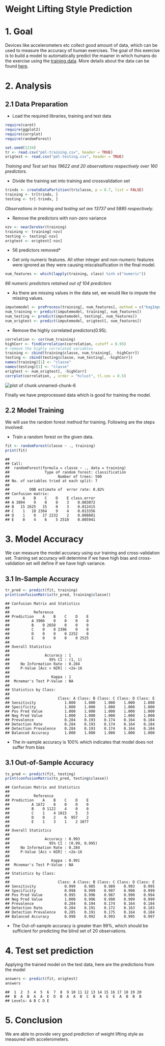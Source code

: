 Weight Lifting Style Prediction
========================================================

# 1. Goal

Devices like accelerometers etc collect good amount of data, which can be used to measure the accuracy of human exercises. The goal of this exercise is to build a model to automatically predict the maaner in which humans do the exercise using the [training data](https://d396qusza40orc.cloudfront.net/predmachlearn/pml-training.csv). More details about the data can be found [here](http://groupware.les.inf.puc-rio.br/har).

# 2. Analysis

## 2.1 Data Preparation
- Load the required libraries, training and test data

```r
require(caret)
require(ggplot2)
require(corrplot)
require(randomForest)

set.seed(1234)
tr <- read.csv("pml-training.csv", header = TRUE)
origtest <- read.csv("pml-testing.csv", header = TRUE)
```

*Training and Test set has 19622 and 20 observations respectively over 160 predictors.*

- Divide the training set into training and crossvalidation set

```r
trindx <- createDataPartition(tr$classe, p = 0.7, list = FALSE)
training <- tr[trindx, ]
testing <- tr[-trindx, ]
```

*Observations in training and testing set are 13737 and 5885 respectively.*

- Remove the predictors with non-zero variance

```r
nzv <- nearZeroVar(training)
training <- training[-nzv]
testing <- testing[-nzv]
origtest <- origtest[-nzv]
```

* 56 predictors removed*

- Get only numeric features. All other integer and non-numeric features were ignored as they were causing miscalssification in the final model.

```r
num_features <- which(lapply(training, class) %in% c("numeric"))
```

*66 numeric predictors retained out of 104 predictors*

- As there are missing values in the data set, we would like to impute the missing values.

```r
imputemodel <- preProcess(training[, num_features], method = c("bagImpute"))
num_training <- predict(imputemodel, training[, num_features])
num_testing <- predict(imputemodel, testing[, num_features])
num_origtest <- predict(imputemodel, origtest[, num_features])
```


- Remove the highly correlated predictors(0.95).

```r
correlation <- cor(num_training)
highCorr <- findCorrelation(correlation, cutoff = 0.95)
# remove the highly correlated variables
training <- cbind(training$classe, num_training[, -highCorr])
testing <- cbind(testing$classe, num_testing[, -highCorr])
names(training)[1] <- "classe"
names(testing)[1] <- "classe"
origtest <- num_origtest[, -highCorr]
corrplot(correlation, , order = "hclust", tl.cex = 0.5)
```

![plot of chunk unnamed-chunk-6](figure/unnamed-chunk-6.png) 


Finally we have preprocessed data which is good for training the model.

## 2.2 Model Training

We will use the random forest method for training. Following are the steps involved:

- Train a random forest on the given data.

```r
fit <- randomForest(classe ~ ., training)
print(fit)
```

```
## 
## Call:
##  randomForest(formula = classe ~ ., data = training) 
##                Type of random forest: classification
##                      Number of trees: 500
## No. of variables tried at each split: 7
## 
##         OOB estimate of  error rate: 0.82%
## Confusion matrix:
##      A    B    C    D    E class.error
## A 3894    9    0    0    3    0.003072
## B   15 2625   15    0    3    0.012415
## C    1   18 2364    9    4    0.013356
## D    1    0   17 2232    2    0.008881
## E    0    4    6    5 2510    0.005941
```


# 3. Model Accuracy

We can measure the model accuracy using our training and cross-validation set. Training set accuracy will determine if we have high bias and cross-validation set will define if we have high variance.

## 3.1 In-Sample Accuracy


```r
tr_pred <- predict(fit, training)
print(confusionMatrix(tr_pred, training$classe))
```

```
## Confusion Matrix and Statistics
## 
##           Reference
## Prediction    A    B    C    D    E
##          A 3906    0    0    0    0
##          B    0 2658    0    0    0
##          C    0    0 2396    0    0
##          D    0    0    0 2252    0
##          E    0    0    0    0 2525
## 
## Overall Statistics
##                                 
##                Accuracy : 1     
##                  95% CI : (1, 1)
##     No Information Rate : 0.284 
##     P-Value [Acc > NIR] : <2e-16
##                                 
##                   Kappa : 1     
##  Mcnemar's Test P-Value : NA    
## 
## Statistics by Class:
## 
##                      Class: A Class: B Class: C Class: D Class: E
## Sensitivity             1.000    1.000    1.000    1.000    1.000
## Specificity             1.000    1.000    1.000    1.000    1.000
## Pos Pred Value          1.000    1.000    1.000    1.000    1.000
## Neg Pred Value          1.000    1.000    1.000    1.000    1.000
## Prevalence              0.284    0.193    0.174    0.164    0.184
## Detection Rate          0.284    0.193    0.174    0.164    0.184
## Detection Prevalence    0.284    0.193    0.174    0.164    0.184
## Balanced Accuracy       1.000    1.000    1.000    1.000    1.000
```

- The in-sample accuracy is 100% which indicates that model does not suffer from bias

## 3.1 Out-of-Sample Accuracy

```r
ts_pred <- predict(fit, testing)
print(confusionMatrix(ts_pred, testing$classe))
```

```
## Confusion Matrix and Statistics
## 
##           Reference
## Prediction    A    B    C    D    E
##          A 1672    8    0    0    0
##          B    0 1122    4    0    0
##          C    1    4 1015    5    3
##          D    0    2    6  957    2
##          E    1    3    1    2 1077
## 
## Overall Statistics
##                                        
##                Accuracy : 0.993        
##                  95% CI : (0.99, 0.995)
##     No Information Rate : 0.284        
##     P-Value [Acc > NIR] : <2e-16       
##                                        
##                   Kappa : 0.991        
##  Mcnemar's Test P-Value : NA           
## 
## Statistics by Class:
## 
##                      Class: A Class: B Class: C Class: D Class: E
## Sensitivity             0.999    0.985    0.989    0.993    0.995
## Specificity             0.998    0.999    0.997    0.998    0.999
## Pos Pred Value          0.995    0.996    0.987    0.990    0.994
## Neg Pred Value          1.000    0.996    0.998    0.999    0.999
## Prevalence              0.284    0.194    0.174    0.164    0.184
## Detection Rate          0.284    0.191    0.172    0.163    0.183
## Detection Prevalence    0.285    0.191    0.175    0.164    0.184
## Balanced Accuracy       0.998    0.992    0.993    0.995    0.997
```

- The Out-of-sample accuracy is greater than 99%, which should be sufficient for predicting the blind set of 20 observations.

# 4. Test set prediction

Applying the trained model on the test data, here are the predictions from the model


```r
answers <- predict(fit, origtest)
answers
```

```
##  1  2  3  4  5  6  7  8  9 10 11 12 13 14 15 16 17 18 19 20 
##  B  A  B  A  A  E  D  B  A  A  B  C  B  A  E  E  A  B  B  B 
## Levels: A B C D E
```


# 5. Conclusion
We are able to provide very good prediction of weight lifting style as measured with accelerometers.
